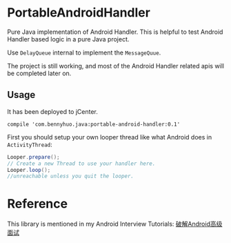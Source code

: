 # PortableAndroidHandler
Pure Java implementation of Android Handler.  This is helpful to test Android Handler based logic in a pure Java project.

Use `DelayQueue`  internal to implement the `MessageQuue`. 

The project is still working, and most of the Android Handler related apis will be completed later on.

## Usage

It has been deployed to jCenter.

```
compile 'com.bennyhuo.java:portable-android-handler:0.1'
```

First you should setup your own looper thread like what Android does in `ActivityThread`:

``` java
Looper.prepare();
// Create a new Thread to use your handler here.
Looper.loop();
//unreachable unless you quit the looper.
```

# Reference

This library is mentioned in my Android Interview Tutorials: [破解Android高级面试](https://s.imooc.com/SBS30PR)
